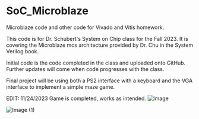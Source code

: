 # SoC_Microblaze
Microblaze code and other code for Vivado and Vitis homework.

This code is for Dr. Schubert's System on Chip class for the Fall 2023.
It is covering the Microblaze mcs architecture provided by Dr. Chu in the System Verilog book.

Initial code is the code completed in the class and uploaded onto GitHub.
Further updates will come when code progresses with the class.

Final project will be using both a PS2 interface with a keyboard and the VGA interface to implement
a simple maze game.

EDIT: 11/24/2023
Game is completed, works as intended.
![Image](https://github.com/NoelSengel/SoC_Microblaze/assets/123399929/9909f1dc-0732-4f9c-b32d-4b5342e25cea)

![Image (1)](https://github.com/NoelSengel/SoC_Microblaze/assets/123399929/75e8fa51-4916-4584-8258-5b519f7d8705)
